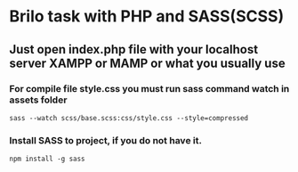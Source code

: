 # Brilo task with PHP and SASS(SCSS)

## Just open index.php file with your localhost server XAMPP or MAMP or what you usually use

### For compile file style.css you must run sass command watch in assets folder
```
sass --watch scss/base.scss:css/style.css --style=compressed
```

### Install SASS to project, if you do not have it.
```
npm install -g sass
```
